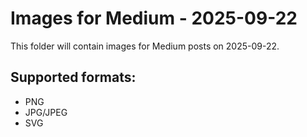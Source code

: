 # Images for Medium - 2025-09-22

This folder will contain images for Medium posts on 2025-09-22.

## Supported formats:
- PNG
- JPG/JPEG
- SVG
